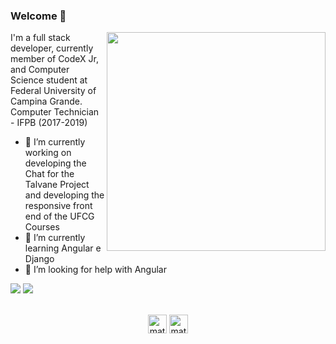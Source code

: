 ### Welcome 👋

<img align="right" src="https://user-images.githubusercontent.com/56003521/93805566-5005d780-fc1e-11ea-81ab-13e9d0ea569e.png" width="350"/>

I'm a full stack developer, currently member of CodeX Jr, and Computer Science student at Federal University of Campina Grande.
Computer Technician - IFPB (2017-2019)


- 🔭 I’m currently working on developing the Chat for the Talvane Project and developing the responsive front end of the UFCG Courses
- 🌱 I’m currently learning Angular e Django
- 🤔 I’m looking for help with Angular

<div>	
  <img src="https://github-readme-stats.vercel.app/api?username=albertosilv&count_private=true&show_icons=true&theme=tokyonight"/>	
  <img src="https://github-readme-stats.vercel.app/api/top-langs/?username=albertosilv&layout=compact&count_private=true&show_icons=true&theme=tokyonight" />	
</div>

<br />

<p align="center">
<a href="https://linkedin.com/in/jose-alberto-viana/" target="blank"><img align="center" src="https://cdn.jsdelivr.net/npm/simple-icons@3.0.1/icons/linkedin.svg" alt="matheushgo" height="30" width="30" /></a>
<a href="https://instagram.com/betovs54/" target="blank"><img align="center" src="https://cdn.jsdelivr.net/npm/simple-icons@3.0.1/icons/instagram.svg" alt="matheushgo" height="30" width="30" /></a>
</p>

